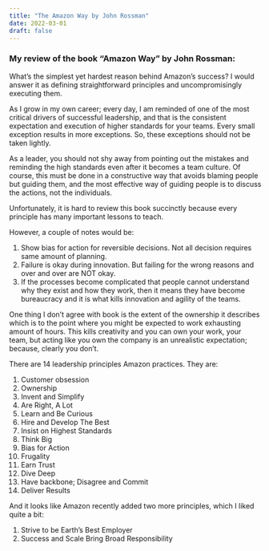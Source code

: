 ```yaml
---
title: "The Amazon Way by John Rossman"
date: 2022-03-01
draft: false
---
```


### My review of the book “Amazon Way” by John Rossman:

What’s the simplest yet hardest reason behind Amazon’s success? I would answer it as defining straightforward principles and uncompromisingly executing them.

As I grow in my own career; every day, I am reminded of one of the most critical drivers of successful leadership, and that is the consistent expectation and execution of higher standards for your teams. Every small exception results in more exceptions. So, these exceptions should not be taken lightly. 

As a leader, you should not shy away from pointing out the mistakes and reminding the high standards even after it becomes a team culture. Of course, this must be done in a constructive way that avoids blaming people but guiding them, and the most effective way of guiding people is to discuss the actions, not the individuals.

Unfortunately, it is hard to review this book succinctly because every principle has many important lessons to teach.

However, a couple of notes would be:
1. Show bias for action for reversible decisions. Not all decision requires same amount of planning.
2. Failure is okay during innovation. But failing for the wrong reasons and over and over are NOT okay.
3. If the processes become complicated that people cannot understand why they exist and how they work, then it means they have become bureaucracy and it is what kills innovation and agility of the teams.

One thing I don’t agree with book is the extent of the ownership it describes which is to the point where you might be expected to work exhausting amount of hours. This kills creativity and you can own your work, your team, but acting like you own the company is an unrealistic expectation; because, clearly you don’t.

There are 14 leadership principles Amazon practices. They are:
1. Customer obsession
2. Ownership
3. Invent and Simplify
4. Are Right, A Lot
5. Learn and Be Curious
6. Hire and Develop The Best
7. Insist on Highest Standards
8. Think Big
9. Bias for Action
10. Frugality
11. Earn Trust
12. Dive Deep
13. Have backbone; Disagree and Commit
14. Deliver Results

And it looks like Amazon recently added two more principles, which I liked quite a bit:

1. Strive to be Earth’s Best Employer
2. Success and Scale Bring Broad Responsibility